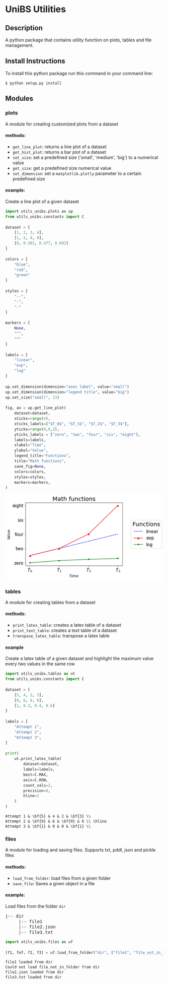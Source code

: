 # UniBS Utilities
## Description
A python package that contains utility function on plots, tables and file management.

## Install Instructions
To install this python package run this command in your command line:
```shell
$ python setup.py install
```

## Modules
### plots

A module for creating customized plots from a dataset

#### methods:
* `get_line_plot`: returns a line plot of a dataset
* `get_hist_plot`: returns a bar plot of a dataset
* `set_size`: set a predefined size ('small', 'medium', 'big') to a numerical value
* `get_size`: get a predefined size numerical value
* `set_dimension`: set a `matplotlib.plotly` parameter to a certain predefined size

#### example:

Create a line plot of a given dataset

```python
import utils_unibs.plots as up
from utils_unibs.constants import C

dataset = [
    [1, 2, 3, 4], 
    [1, 2, 4, 8], 
    [0, 0.301, 0.477, 0.602]
]

colors = [
    "blue", 
    "red", 
    "green"
]

styles = [
    "--", 
    "-", 
    "-"
]

markers = [
    None, 
    "^", 
    "*"
]

labels = [
    "linear", 
    "exp", 
    "log"
]

up.set_dimension(dimension="axes label", value="small")
up.set_dimension(dimension="legend title", value="big")
up.set_size("small", 13)

fig, ax = up.get_line_plot(
    dataset=dataset,
    xticks=range(4),
    xticks_labels=["$T_0$", "$T_1$", "$T_2$", "$T_3$"],
    yticks=range(0,9,2),
    yticks_labels = ["zero", "two", "four", "six", "eight"],
    labels=labels,
    xlabel="Time",
    ylabel="Value",
    legend_title="Functions",
    title="Math functions",
    save_fig=None,
    colors=colors,
    styles=styles,
    markers=markers,
)
```

![Output image](assets/imgs/plots_ex.png)

### tables
 A module for creating tables from a dataset
 
#### methods:
 * `print_latex_table`: creates a latex table of a dataset
 * `print_text_table`: creates a text table of a dataset
 * `transpose_latex_table`: transpose a latex table

#### example
Create a latex table of a given dataset and highlight the maximum value every two values in the same row
```python
import utils_unibs.tables as ut
from utils_unibs.constants import C

dataset = [
    [5, 4, 2, 3],
    [9, 6, 9, 6],
    [1, 0.3, 0.4, 0.6]
]

labels = [
    "Attempt 1",
    "Attempt 2",
    "Attempt 3",
]

print(
    ut.print_latex_table(
        dataset=dataset,
        labels=labels,
        best=C.MAX,
        axis=C.ROW,
        count_vals=2,
        precision=0,
        hline=2
    )
)
```
```
Attempt 1 & \bf{5} & 4 & 2 & \bf{3} \\ 
Attempt 2 & \bf{9} & 6 & \bf{9} & 6 \\ \hline
Attempt 3 & \bf{1} & 0 & 0 & \bf{1} \\ 
```

### files
A module for loading and saving files. Supports txt, pddl, json and pickle files

#### methods:
* `load_from_folder`: load files from a given folder
* `save_file`: Saves a given object in a file

#### example:
Load files from the folder `dir`


<samp>
|-- dir <br>
&nbsp;&nbsp;&nbsp;&nbsp;&nbsp;|-- file1<br>
&nbsp;&nbsp;&nbsp;&nbsp;&nbsp;|-- file2.json<br>
&nbsp;&nbsp;&nbsp;&nbsp;&nbsp;|-- file3.txt
</samp>

```python
import utils_unibs.files as uf

[f1, fnf, f2, f3] = uf.load_from_folder("dir", ["file1", "file_not_in_folder",  "file2.json", "file3.txt"])
```
```  
file1 loaded from dir
Could not load file_not_in_folder from dir
file2.json loaded from dir
file3.txt loaded from dir
```